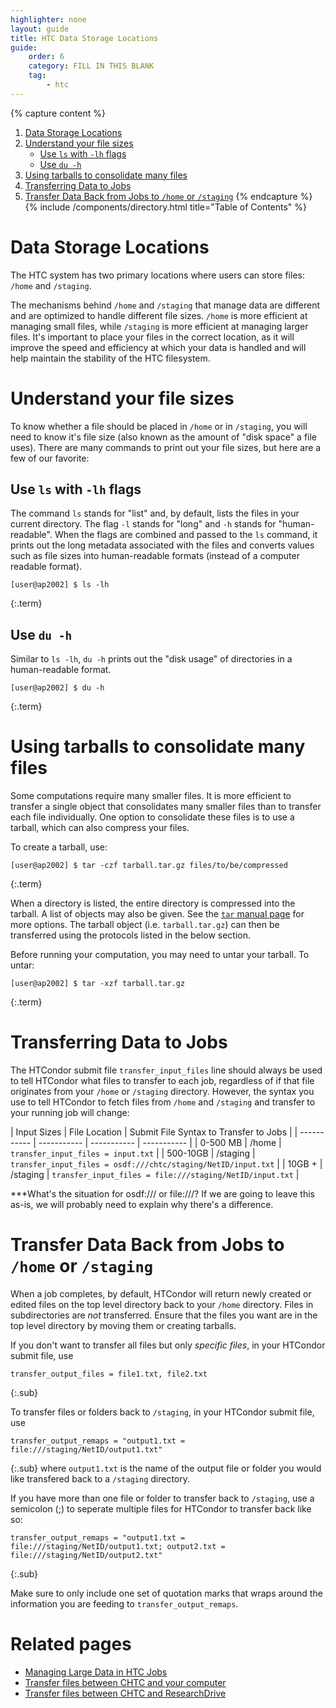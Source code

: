 ```yaml
---
highlighter: none
layout: guide
title: HTC Data Storage Locations
guide:
    order: 6
    category: FILL IN THIS BLANK
    tag:
        - htc
---
```


{% capture content %}
1. [Data Storage Locations](#data-storage-locations)
2. [Understand your file sizes](#understand-your-file-sizes)
    - [Use `ls` with `-lh` flags](#use-ls-with--lh-flags)
    - [Use `du -h`](#use-ls-with--lh-flags)
3. [Using tarballs to consolidate many files](#using-tarballs-to-consolidate-many-files)
4. [Transferring Data to Jobs](#transferring-data-to-jobs)
5. [Transfer Data Back from Jobs to `/home` or `/staging`](#transfer-data-back-from-jobs-to-home-or-staging)
{% endcapture %}
{% include /components/directory.html title="Table of Contents" %}

# Data Storage Locations
The HTC system has two primary locations where users can store files: `/home` and `/staging`.

The mechanisms behind `/home` and `/staging` that manage data are different and are optimized to handle different file sizes. `/home` is more efficient at managing small files, while `/staging` is more efficient at managing larger files. It's important to place your files in the correct location, as it will improve the speed and efficiency at which your data is handled and will help maintain the stability of the HTC filesystem. 


# Understand your file sizes
To know whether a file should be placed in `/home` or in `/staging`, you will need to know it's file size (also known as the amount of "disk space" a file uses). There are many commands to print out your file sizes, but here are a few of our favorite: 

## Use `ls` with `-lh` flags
The command `ls` stands for "list" and, by default, lists the files in your current directory. The flag `-l` stands for "long" and `-h` stands for "human-readable". When the flags are combined and passed to the `ls` command, it prints out the long metadata associated with the files and converts values such as file sizes into human-readable formats (instead of a computer readable format).

```
[user@ap2002] $ ls -lh
```
{:.term}

## Use `du -h`
Similar to `ls -lh`, `du -h` prints out the "disk usage" of directories in a human-readable format. 

```
[user@ap2002] $ du -h
```
{:.term}

# Using tarballs to consolidate many files
Some computations require many smaller files. It is more efficient to transfer a single object that consolidates many smaller files than to transfer each file individually. One option to consolidate these files is to use a tarball, which can also compress your files.

To create a tarball, use:
```
[user@ap2002] $ tar -czf tarball.tar.gz files/to/be/compressed
```
{:.term}

When a directory is listed, the entire directory is compressed into the tarball. A list of objects may also be given. See the [`tar` manual page](https://www.gnu.org/software/tar/manual/html_node/index.html) for more options. The tarball object (i.e. `tarball.tar.gz`) can then be transferred using the protocols listed in the below section.

Before running your computation, you may need to untar your tarball. To untar:
```
[user@ap2002] $ tar -xzf tarball.tar.gz
```
{:.term}

# Transferring Data to Jobs
The HTCondor submit file `transfer_input_files` line should always be used to tell HTCondor what files to transfer to each job, regardless of if that file originates from your `/home` or `/staging` directory. However, the syntax you use to tell HTCondor to fetch files from `/home` and `/staging` and transfer to your running job will change:


| Input Sizes | File Location |  Submit File Syntax to Transfer to Jobs |
| ----------- | ----------- | ----------- | ----------- |
| 0-500 MB      | /home       | `transfer_input_files = input.txt`       |
| 500-10GB   | /staging        | `transfer_input_files = osdf:///chtc/staging/NetID/input.txt`        | 
| 10GB +   | /staging        | `transfer_input_files = file:///staging/NetID/input.txt`        | 

***What's the situation for osdf:/// or file:///? If we are going to leave this as-is, we will probably need to explain why there's a difference.


# Transfer Data Back from Jobs to `/home` or `/staging`

When a job completes, by default, HTCondor will return newly created or edited files on the top level directory back to your `/home` directory. Files in subdirectories are *not* transferred. Ensure that the files you want are in the top level directory by moving them or creating tarballs.

If you don't want to transfer all files but only *specific files*, in your HTCondor submit file, use
```
transfer_output_files = file1.txt, file2.txt
```
{:.sub}

To transfer files or folders back to `/staging`, in your HTCondor submit file, use 
```
transfer_output_remaps = "output1.txt = file:///staging/NetID/output1.txt"
```
{:.sub}
where `output1.txt` is the name of the output file or folder you would like transfered back to a `/staging` directory. 

If you have more than one file or folder to transfer back to `/staging`, use a semicolon (;) to seperate multiple files for HTCondor to transfer back like so: 
```
transfer_output_remaps = "output1.txt = file:///staging/NetID/output1.txt; output2.txt = file:///staging/NetID/output2.txt"
```
{:.sub}

Make sure to only include one set of quotation marks that wraps around the information you are feeding to `transfer_output_remaps`. 

# Related pages
- [Managing Large Data in HTC Jobs](/uw-research-computing/file-avail-largedata)
- [Transfer files between CHTC and your computer](/uw-research-computing/transfer-files-computer)
- [Transfer files between CHTC and ResearchDrive](/uw-research-computing/transfer-data-researchdrive)